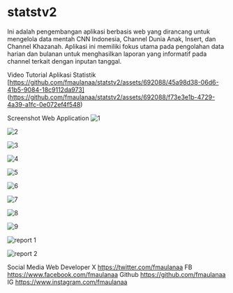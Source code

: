 # statstv2
Ini adalah pengembangan aplikasi berbasis web yang dirancang untuk mengelola data mentah CNN Indonesia, Channel Dunia Anak, Insert, dan Channel Khazanah. Aplikasi ini memiliki fokus utama pada pengolahan data harian dan bulanan untuk menghasilkan laporan yang informatif pada channel terkait dengan inputan tanggal.



Video Tutorial Aplikasi Statistik
[https://github.com/fmaulanaa/statstv2/assets/692088/45a98d38-06d6-41b5-9084-18c9112da973]
(https://github.com/fmaulanaa/statstv2/assets/692088/f73e3e1b-4729-4a39-a1fc-0e072ef4f548)


Screenshot Web Application
![1](https://github.com/fmaulanaa/statstv2/assets/692088/a4daceaf-6950-4296-bedd-53bae6abff4c)

![2](https://github.com/fmaulanaa/statstv2/assets/692088/3a333c5b-a480-42bd-8bbb-8797ccf42be1)

![3](https://github.com/fmaulanaa/statstv2/assets/692088/60613e0c-80ea-4a80-a373-d042f4a71ef6)

![4](https://github.com/fmaulanaa/statstv2/assets/692088/d9b7b1a4-e16a-4022-b734-f02da1021584)

![5](https://github.com/fmaulanaa/statstv2/assets/692088/329e9677-d82d-49b8-abab-fab8973baff2)

![6](https://github.com/fmaulanaa/statstv2/assets/692088/54ca55bb-adc1-4e9a-9c49-8aa11359477d)

![7](https://github.com/fmaulanaa/statstv2/assets/692088/3799f666-01d6-41c3-80c9-b5551adc3d92)

![8](https://github.com/fmaulanaa/statstv2/assets/692088/d0f5a904-dc6a-4079-9bed-a75ebda2ef3c)

![9](https://github.com/fmaulanaa/statstv2/assets/692088/78ee13fd-659f-4ddc-ac12-6fe7d74a96ea)

![report 1](https://github.com/fmaulanaa/statstv2/assets/692088/96cefbc4-fde0-4610-bd51-f7e3e5cbf0b6)

![report 2](https://github.com/fmaulanaa/statstv2/assets/692088/8f1896c3-75d8-4a96-9529-911050dbd6a5)


Social Media Web Developer
X https://twitter.com/fmaulanaa
FB https://www.facebook.com/fmaulanaa
Github https://github.com/fmaulanaa
IG https://www.instagram.com/fmaulanaa


